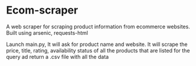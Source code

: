# Ecom-scraper
A web scraper for scraping product information from ecommerce websites. Built using arsenic, requests-html

Launch main.py, It will ask for product name and website. It will scrape the price, title, rating, availability status of all the products that are listed for the query ad return a .csv file with all the data
